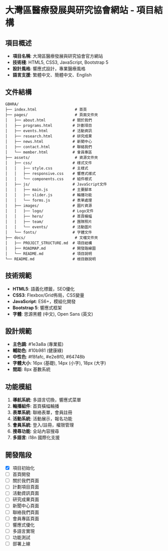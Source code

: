 # 大灣區醫療發展與研究協會網站 - 項目結構

## 項目概述
- **項目名稱**: 大灣區醫療發展與研究協會官方網站
- **技術棧**: HTML5, CSS3, JavaScript, Bootstrap 5
- **設計風格**: 響應式設計，專業醫療風格
- **語言支援**: 繁體中文、簡體中文、English

## 文件結構
```
GBHRA/
├── index.html                 # 首頁
├── pages/                     # 頁面文件夾
│   ├── about.html            # 關於我們
│   ├── programs.html         # 計劃項目
│   ├── events.html           # 活動資訊
│   ├── research.html         # 研究成果
│   ├── news.html             # 新聞中心
│   ├── contact.html          # 聯絡我們
│   └── member.html           # 會員專區
├── assets/                    # 資源文件夾
│   ├── css/                  # 樣式文件
│   │   ├── style.css         # 主樣式
│   │   ├── responsive.css    # 響應式樣式
│   │   └── components.css    # 組件樣式
│   ├── js/                   # JavaScript文件
│   │   ├── main.js           # 主要腳本
│   │   ├── slider.js         # 輪播功能
│   │   └── forms.js          # 表單處理
│   ├── images/               # 圖片資源
│   │   ├── logo/             # Logo文件
│   │   ├── hero/             # 首頁橫幅
│   │   ├── team/             # 團隊照片
│   │   └── events/           # 活動圖片
│   └── fonts/                # 字體文件
├── docs/                      # 文檔文件夾
│   ├── PROJECT_STRUCTURE.md  # 項目結構
│   ├── ROADMAP.md            # 開發路線圖
│   └── README.md             # 項目說明
└── README.md                 # 根目錄說明
```

## 技術規範
- **HTML5**: 語義化標籤，SEO優化
- **CSS3**: Flexbox/Grid佈局，CSS變量
- **JavaScript**: ES6+，模組化開發
- **Bootstrap 5**: 響應式框架
- **字體**: 思源黑體 (中文), Open Sans (英文)

## 設計規範
- **主色調**: #1e3a8a (專業藍)
- **輔助色**: #10b981 (健康綠)
- **中性色**: #f8fafc, #e2e8f0, #64748b
- **字體大小**: 16px (基礎), 14px (小字), 18px (大字)
- **間距**: 8px 基數系統

## 功能模組
1. **導航系統**: 多語言切換，響應式菜單
2. **輪播組件**: 首頁橫幅輪播
3. **表單系統**: 聯絡表單，會員註冊
4. **活動系統**: 活動展示，報名功能
5. **會員系統**: 登入/註冊，權限管理
6. **搜尋功能**: 全站內容搜尋
7. **多語言**: i18n 國際化支援

## 開發階段
- [x] 項目初始化
- [ ] 首頁開發
- [ ] 關於我們頁面
- [ ] 計劃項目頁面
- [ ] 活動資訊頁面
- [ ] 研究成果頁面
- [ ] 新聞中心頁面
- [ ] 聯絡我們頁面
- [ ] 會員專區頁面
- [ ] 響應式優化
- [ ] 多語言實現
- [ ] 功能測試
- [ ] 部署上線 